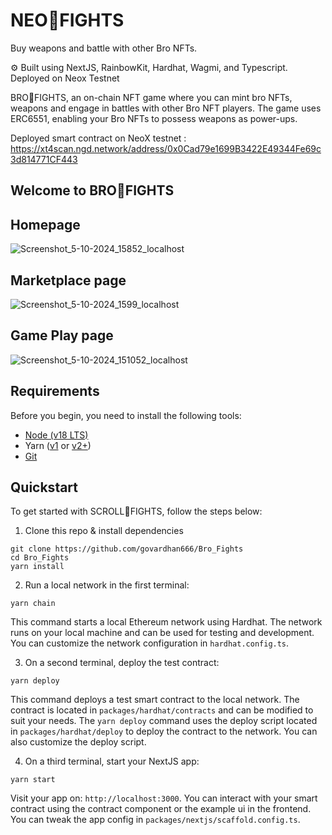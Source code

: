 # NEO💪FIGHTS
Buy weapons and battle with other Bro NFTs.

⚙️ Built using NextJS, RainbowKit, Hardhat, Wagmi, and Typescript. Deployed on Neox Testnet

BRO💪FIGHTS, an on-chain NFT game where you can mint bro NFTs, weapons and engage in battles with other Bro NFT players. The game uses ERC6551, enabling your Bro NFTs to possess weapons as power-ups.

Deployed smart contract on NeoX testnet : https://xt4scan.ngd.network/address/0x0Cad79e1699B3422E49344Fe69c3d814771CF443

## Welcome to BRO💪FIGHTS 
## Homepage

![Screenshot_5-10-2024_15852_localhost](https://github.com/user-attachments/assets/9acd3311-8c5a-4ca6-8fe7-4f7cfb6ebafb)

## Marketplace page

![Screenshot_5-10-2024_1599_localhost](https://github.com/user-attachments/assets/7f058399-02f8-4105-a19f-bb44fab6c2a0)

## Game Play page

![Screenshot_5-10-2024_151052_localhost](https://github.com/user-attachments/assets/ea8e1061-4397-4787-8a6b-7e374d5e94c3)

## Requirements

Before you begin, you need to install the following tools:

- [Node (v18 LTS)](https://nodejs.org/en/download/)
- Yarn ([v1](https://classic.yarnpkg.com/en/docs/install/) or [v2+](https://yarnpkg.com/getting-started/install))
- [Git](https://git-scm.com/downloads)

## Quickstart

To get started with SCROLL💪FIGHTS, follow the steps below:

1. Clone this repo & install dependencies

```
git clone https://github.com/govardhan666/Bro_Fights
cd Bro_Fights
yarn install
```

2. Run a local network in the first terminal:

```
yarn chain
```

This command starts a local Ethereum network using Hardhat. The network runs on your local machine and can be used for testing and development. You can customize the network configuration in `hardhat.config.ts`.

3. On a second terminal, deploy the test contract:

```
yarn deploy
```

This command deploys a test smart contract to the local network. The contract is located in `packages/hardhat/contracts` and can be modified to suit your needs. The `yarn deploy` command uses the deploy script located in `packages/hardhat/deploy` to deploy the contract to the network. You can also customize the deploy script.

4. On a third terminal, start your NextJS app:

```
yarn start
```

Visit your app on: `http://localhost:3000`. You can interact with your smart contract using the contract component or the example ui in the frontend. You can tweak the app config in `packages/nextjs/scaffold.config.ts`.
